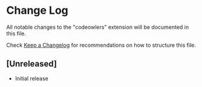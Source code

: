 # Change Log

All notable changes to the "codeowlers" extension will be documented in this file.

Check [Keep a Changelog](http://keepachangelog.com/) for recommendations on how to structure this file.

## [Unreleased]

- Initial release